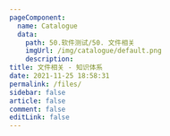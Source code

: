 ```yaml
---
pageComponent: 
  name: Catalogue
  data: 
    path: 50.软件测试/50. 文件相关
    imgUrl: /img/catalogue/default.png
    description: 
title: 文件相关 - 知识体系
date: 2021-11-25 18:58:31
permalink: /files/
sidebar: false
article: false
comment: false
editLink: false
---
```


